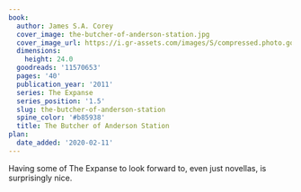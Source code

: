 ```yaml
---
book:
  author: James S.A. Corey
  cover_image: the-butcher-of-anderson-station.jpg
  cover_image_url: https://i.gr-assets.com/images/S/compressed.photo.goodreads.com/books/1316999513l/11570653._SX98_.jpg
  dimensions:
    height: 24.0
  goodreads: '11570653'
  pages: '40'
  publication_year: '2011'
  series: The Expanse
  series_position: '1.5'
  slug: the-butcher-of-anderson-station
  spine_color: '#b85938'
  title: The Butcher of Anderson Station
plan:
  date_added: '2020-02-11'
---
```


Having some of The Expanse to look forward to, even just novellas, is surprisingly nice.
